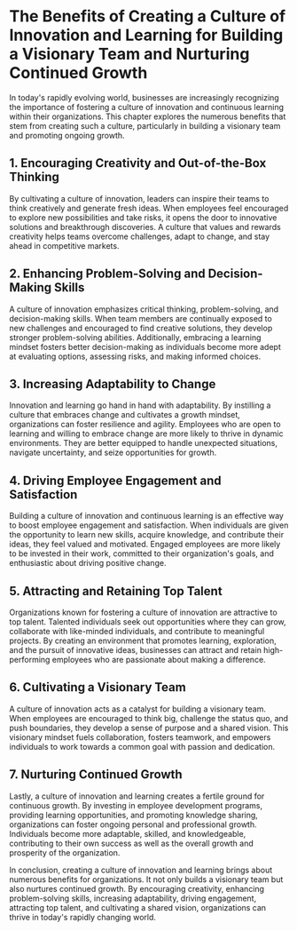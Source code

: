 # The Benefits of Creating a Culture of Innovation and Learning for Building a Visionary Team and Nurturing Continued Growth

In today's rapidly evolving world, businesses are increasingly recognizing the importance of fostering a culture of innovation and continuous learning within their organizations. This chapter explores the numerous benefits that stem from creating such a culture, particularly in building a visionary team and promoting ongoing growth.

## 1\. Encouraging Creativity and Out-of-the-Box Thinking

By cultivating a culture of innovation, leaders can inspire their teams to think creatively and generate fresh ideas. When employees feel encouraged to explore new possibilities and take risks, it opens the door to innovative solutions and breakthrough discoveries. A culture that values and rewards creativity helps teams overcome challenges, adapt to change, and stay ahead in competitive markets.

## 2\. Enhancing Problem-Solving and Decision-Making Skills

A culture of innovation emphasizes critical thinking, problem-solving, and decision-making skills. When team members are continually exposed to new challenges and encouraged to find creative solutions, they develop stronger problem-solving abilities. Additionally, embracing a learning mindset fosters better decision-making as individuals become more adept at evaluating options, assessing risks, and making informed choices.

## 3\. Increasing Adaptability to Change

Innovation and learning go hand in hand with adaptability. By instilling a culture that embraces change and cultivates a growth mindset, organizations can foster resilience and agility. Employees who are open to learning and willing to embrace change are more likely to thrive in dynamic environments. They are better equipped to handle unexpected situations, navigate uncertainty, and seize opportunities for growth.

## 4\. Driving Employee Engagement and Satisfaction

Building a culture of innovation and continuous learning is an effective way to boost employee engagement and satisfaction. When individuals are given the opportunity to learn new skills, acquire knowledge, and contribute their ideas, they feel valued and motivated. Engaged employees are more likely to be invested in their work, committed to their organization's goals, and enthusiastic about driving positive change.

## 5\. Attracting and Retaining Top Talent

Organizations known for fostering a culture of innovation are attractive to top talent. Talented individuals seek out opportunities where they can grow, collaborate with like-minded individuals, and contribute to meaningful projects. By creating an environment that promotes learning, exploration, and the pursuit of innovative ideas, businesses can attract and retain high-performing employees who are passionate about making a difference.

## 6\. Cultivating a Visionary Team

A culture of innovation acts as a catalyst for building a visionary team. When employees are encouraged to think big, challenge the status quo, and push boundaries, they develop a sense of purpose and a shared vision. This visionary mindset fuels collaboration, fosters teamwork, and empowers individuals to work towards a common goal with passion and dedication.

## 7\. Nurturing Continued Growth

Lastly, a culture of innovation and learning creates a fertile ground for continuous growth. By investing in employee development programs, providing learning opportunities, and promoting knowledge sharing, organizations can foster ongoing personal and professional growth. Individuals become more adaptable, skilled, and knowledgeable, contributing to their own success as well as the overall growth and prosperity of the organization.

In conclusion, creating a culture of innovation and learning brings about numerous benefits for organizations. It not only builds a visionary team but also nurtures continued growth. By encouraging creativity, enhancing problem-solving skills, increasing adaptability, driving engagement, attracting top talent, and cultivating a shared vision, organizations can thrive in today's rapidly changing world.
